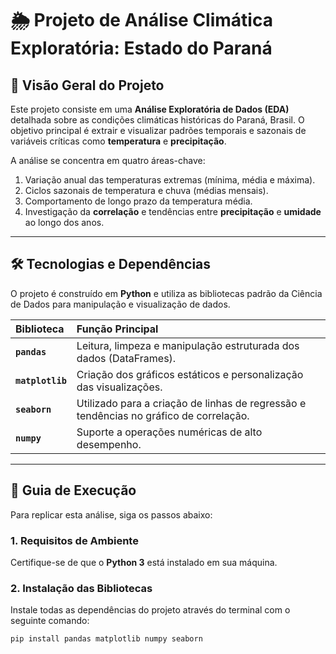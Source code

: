 # 🌦️ Projeto de Análise Climática Exploratória: Estado do Paraná

## 🎯 Visão Geral do Projeto

Este projeto consiste em uma **Análise Exploratória de Dados (EDA)** detalhada sobre as condições climáticas históricas do Paraná, Brasil. O objetivo principal é extrair e visualizar padrões temporais e sazonais de variáveis críticas como **temperatura** e **precipitação**.

A análise se concentra em quatro áreas-chave:
1.  Variação anual das temperaturas extremas (mínima, média e máxima).
2.  Ciclos sazonais de temperatura e chuva (médias mensais).
3.  Comportamento de longo prazo da temperatura média.
4.  Investigação da **correlação** e tendências entre **precipitação** e **umidade** ao longo dos anos.

---

## 🛠️ Tecnologias e Dependências

O projeto é construído em **Python** e utiliza as bibliotecas padrão da Ciência de Dados para manipulação e visualização de dados.

| Biblioteca | Função Principal |
| :--- | :--- |
| **`pandas`** | Leitura, limpeza e manipulação estruturada dos dados (DataFrames). |
| **`matplotlib`** | Criação dos gráficos estáticos e personalização das visualizações. |
| **`seaborn`** | Utilizado para a criação de linhas de regressão e tendências no gráfico de correlação. |
| **`numpy`** | Suporte a operações numéricas de alto desempenho. |

---

## 🚀 Guia de Execução

Para replicar esta análise, siga os passos abaixo:

### 1. Requisitos de Ambiente

Certifique-se de que o **Python 3** está instalado em sua máquina.

### 2. Instalação das Bibliotecas

Instale todas as dependências do projeto através do terminal com o seguinte comando:

```bash
pip install pandas matplotlib numpy seaborn
